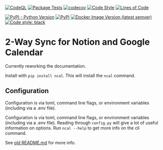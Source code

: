 [![CodeQL](https://github.com/SG60/ncal/actions/workflows/codeql-analysis.yml/badge.svg)](https://github.com/SG60/ncal/actions/workflows/codeql-analysis.yml)
[![Package Tests](https://github.com/SG60/ncal/actions/workflows/tests.yml/badge.svg)](https://github.com/SG60/ncal/actions/workflows/tests.yml)
[![codecov](https://codecov.io/gh/SG60/ncal/branch/main/graph/badge.svg?token=UZCOEA0YWQ)](https://codecov.io/gh/SG60/ncal)
[![Code Style](https://github.com/SG60/ncal/actions/workflows/code-style.yml/badge.svg)](https://github.com/SG60/ncal/actions/workflows/code-style.yml)
[![Lines of Code](https://sonarcloud.io/api/project_badges/measure?project=SG60_ncal&metric=ncloc)](https://sonarcloud.io/summary/new_code?id=SG60_ncal)
  
[![PyPI - Python Version](https://img.shields.io/pypi/pyversions/ncal?label=supported%20python)](https://pypi.org/project/ncal/)
[![PyPI](https://img.shields.io/pypi/v/ncal?logo=python)](https://pypi.org/project/ncal/)
[![Docker Image Version (latest semver)](https://img.shields.io/docker/v/sg60/ncal?label=docker&logo=docker)](https://hub.docker.com/r/sg60/ncal)
[![Code style: black](https://img.shields.io/badge/code%20style-black-000000.svg)](https://github.com/psf/black)

# 2-Way Sync for Notion and Google Calendar
  
Currently reworking the documentation.

Install with `pip install ncal`. This will install the `ncal` command.

## Configuration
Configuration is via toml, command line flags, or environment variables (including via a .env file).

Configuration is via toml, command line flags, or environment variables (including via a .env file). Reading through `config.py` will give a lot of useful information on options. Run `ncal --help` to get more info on the cli command.

See [old README.md](https://github.com/SG60/ncal/blob/main/oldREADME.md) for more info.
